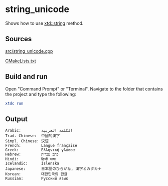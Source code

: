 # string_unicode

Shows how to use [xtd::string](https://gammasoft71.github.io/xtd/reference_guides/latest/classxtd_1_1string.html) method.

## Sources

[src/string_unicode.cpp](src/string_unicode.cpp)

[CMakeLists.txt](CMakeLists.txt)

## Build and run

Open "Command Prompt" or "Terminal". Navigate to the folder that contains the project and type the following:

```cmake
xtdc run
```

## Output

```
Arabic:         الكلمة العربية
Trad. Chinese:  中國的漢字
Simpl. Chinese: 汉语
French:         Langue française
Greek:          Ελληνική γλώσσα
Hebrew:         כתב עברית
Hindi:          हिन्दी भाषा
Icelandic:      Íslenska
Japanese:       日本語のひらがな, 漢字とカタカナ
Korean:         대한민국의 한글
Russian:        Русский язык
```
